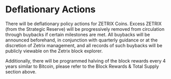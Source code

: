 # Deflationary Actions

There will be deflationary policy actions for ZETRIX Coins. Excess ZETRIX (from the Strategic Reserve) will be progressively removed from circulation through buybacks if certain milestones are met. All buybacks will be announced beforehand, in conjunction with quarterly guidance or at the discretion of Zetrix management, and all records of such buybacks will be publicly viewable on the Zetrix block explorer.

Additionally, there will be programmed halving of the block rewards every 4 years similar to Bitcoin, please refer to the Block Rewards & Total Supply section above.
